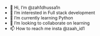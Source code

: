 - 👋 Hi, I’m @zah1dhussa1n
- 👀 I’m interested in Full stack development
- 🌱 I’m currently learning Python
- 💞️ I’m looking to collaborate on learning
- 📫 How to reach me insta @zaah_id1

<!---
zah1dhussa1n/zah1dhussa1n is a ✨ special ✨ repository because its `README.md` (this file) appears on your GitHub profile.
You can click the Preview link to take a look at your changes.
--->
